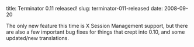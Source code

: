 title: Terminator 0.11 released!
slug: terminator-011-released
date: 2008-09-20


The only new feature this time is X Session Management support, but there are also a few important bug fixes for things that crept into 0.10, and some updated/new translations.
